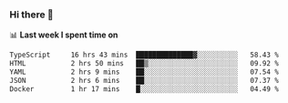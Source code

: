 ### Hi there 👋

<!--
**DBvc/DBvc** is a ✨ _special_ ✨ repository because its `README.md` (this file) appears on your GitHub profile.

Here are some ideas to get you started:

- 🔭 I’m currently working on ...
- 🌱 I’m currently learning ...
- 👯 I’m looking to collaborate on ...
- 🤔 I’m looking for help with ...
- 💬 Ask me about ...
- 📫 How to reach me: ...
- 😄 Pronouns: ...
- ⚡ Fun fact: ...
-->

📊 **Last week I spent time on**
<!--START_SECTION:waka-->

```txt
TypeScript     16 hrs 43 mins  ██████████████▓░░░░░░░░░░   58.43 %
HTML           2 hrs 50 mins   ██▒░░░░░░░░░░░░░░░░░░░░░░   09.92 %
YAML           2 hrs 9 mins    ██░░░░░░░░░░░░░░░░░░░░░░░   07.54 %
JSON           2 hrs 6 mins    ██░░░░░░░░░░░░░░░░░░░░░░░   07.37 %
Docker         1 hr 17 mins    █░░░░░░░░░░░░░░░░░░░░░░░░   04.49 %
```

<!--END_SECTION:waka-->
